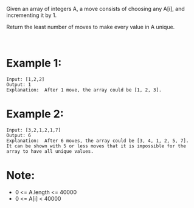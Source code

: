 Given an array of integers A, a move consists of choosing any A[i], and incrementing it by 1.

Return the least number of moves to make every value in A unique.

 

# Example 1:
```
Input: [1,2,2]
Output: 1
Explanation:  After 1 move, the array could be [1, 2, 3].
```
# Example 2:
```
Input: [3,2,1,2,1,7]
Output: 6
Explanation:  After 6 moves, the array could be [3, 4, 1, 2, 5, 7].
It can be shown with 5 or less moves that it is impossible for the array to have all unique values.
```

# Note:

- 0 <= A.length <= 40000
- 0 <= A[i] < 40000

